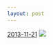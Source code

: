 ```yaml
---
layout: post
---
```


<p>
  <time><a href="/225">2013-11-21</a></time>
  <a href="/225"><img src="{{ site.assets_url }}/225-640.jpg" srcset="{{ site.assets_url }}/225-1280.jpg 1280w, {{ site.assets_url }}/225-960.jpg 960w, {{ site.assets_url }}/225-640.jpg 640w, {{ site.assets_url }}/225-320.jpg 320w" sizes="(min-width: 700px) 50vw, calc(100vw - 2rem)" /></a>
</p>

